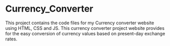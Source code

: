 # Currency_Converter
This project contains the code files for my Currency converter website using HTML, CSS and JS. This currency converter project website provides for the easy conversion of currency values based on present-day exchange rates.
